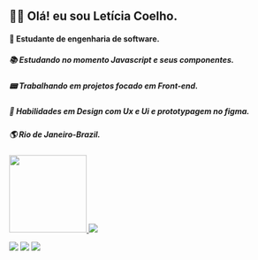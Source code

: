 ## 👩‍💻  Olá! eu sou Letícia Coelho.
#### 📖 Estudante de engenharia de software.
##### 📚 Estudando no momento Javascript e seus componentes.
##### 📟 Trabalhando em projetos focado em Front-end. 
##### 🎨 Habilidades em Design com Ux e Ui e prototypagem no figma. 
##### 🌎 Rio de Janeiro-Brazil.
<div>
<a href="linkedin.com/in/leticia-coelho-556906188"/>
<img height="140em" src="https://github-readme-stats.vercel.app/api?username=coelholeticia&show_icons=true&theme=radical"/>
<img heignt="180em" src="https://github-readme-stats.vercel.app/api/top-langs/?username=coelholeticia&layout=compact&theme=radical"/>
</div>

  <a href="https://www.linkedin.com/in/leticia-coelho-556906188" target="_blank"><img src="https://img.shields.io/badge/-LinkedIn-%230077B5?style=for-the-badge&logo=linkedin&logoColor=white" target="_blank"></a>
          <a href="https://instagram.com/coelho.letticia" target="_blank"><img src="https://img.shields.io/badge/-Instagram-%23E4405F?style=for-the-badge&logo=instagram&logoColor=white" target="_blank"></a>
          <a href="https://github.com/coelholeticia"><img src="https://img.shields.io/badge/GitHub-100000?style=for-the-badge&logo=github&logoColor=white"></a>

          
